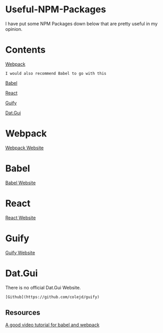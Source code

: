# Useful-NPM-Packages
I have put some NPM Packages down below that are pretty useful in my opinion. 

# Contents
  [Webpack](https://github.com/LightLordYT/Useful-NPM-Packages/blob/main/README.md#webpack)
  
    I would also recommend Babel to go with this
    
  [Babel](https://github.com/LightLordYT/Useful-NPM-Packages/blob/main/README.md#babel)
  
  [React](https://github.com/LightLordYT/Useful-NPM-Packages/blob/main/README.md#react)
  
  [Guify](https://github.com/LightLordYT/Useful-NPM-Packages/blob/main/README.md#guify)
  
  [Dat.Gui](https://github.com/LightLordYT/Useful-NPM-Packages/blob/main/README.md#datgui)
  
 
 # Webpack
 
  [Webpack Website](https://webpack.js.org/guides/getting-started/)
  
  # Babel
 
  [Babel Website](https://babeljs.io/)    
  
 # React
 
  [React Website](https://reactjs.org/)
 
 # Guify
 
  [Guify Website](https://jons.website/projects/guify/) 
 
 # Dat.Gui
 
  There is no official Dat.Gui Website.
  
    [Github](https://github.com/colejd/guify)
  
 ## Resources
 
  [A good video tutorial for babel and webpack](https://www.youtube.com/watch?v=iWUR04B42Hc)
 
